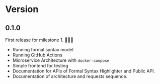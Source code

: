# Version

## 0.1.0

First release for milestone 1. 🎉🎉🎉

- Running formal syntax model
- Running GitHub Actions
- Microservice Architecture with `docker-compose`
- Simple frontend for testing
- Documentation for APIs of Formal Syntax Highlighter and Public API.
- Documentation of architecture and requests sequence.